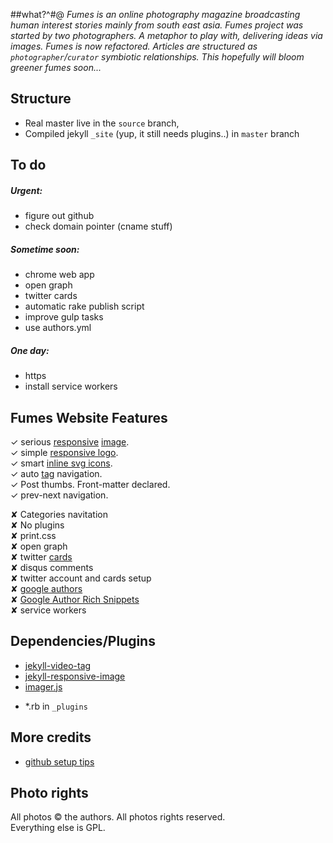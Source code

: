 ##what?^#@_Fumes is an online photography magazine broadcasting human interest stories mainly from south east asia._ _Fumes project was started by two photographers. A metaphor to play with, delivering ideas via images.__Fumes is now refactored. Articles are structured as `photographer`/`curator`   symbiotic relationships. This hopefully will bloom greener fumes soon..._## Structure- Real master live in the ` source ` branch, - Compiled jekyll ` _site ` (yup, it still needs plugins..) in ` master ` branch## To do##### Urgent:- figure out github - check domain pointer (cname stuff) ##### Sometime soon:- chrome web app- open graph- twitter cards- automatic rake publish script- improve gulp tasks- use authors.yml##### One day:- https- install service workers## Fumes Website Features   ✓ serious [responsive](https://github.com/wildlyinaccurate/jekyll-responsive-image) [image](https://github.com/BBC-News/Imager.js/).  ✓ simple [responsive logo](http://codepen.io/rokma/full/pJBXbg/).  ✓ smart [inline svg icons](https://github.com/eduardoboucas/eduardoboucas.github.io/tree/master/_includes/svg).  ✓ auto [tag](http://geoexamples.com/other/2015/06/04/Jekyll-tags-plugin-gh-pages.html) navigation.  ✓ Post thumbs. Front-matter declared.  ✓ prev-next navigation.✘ Categories navitation  ✘ No plugins  ✘ print.css  ✘ open graph  ✘ twitter [cards](https://github.com/merlos/jekyll-auto-image#example-using-twitter-cards)  ✘ disqus comments  ✘ twitter account and cards setup  ✘ [google authors](http://milanaryal.com/2015/integrating-social-meta-tags-into-jekyll/#integrating-google-authorship-into-jekyll)  ✘ [Google Author Rich Snippets](http://davidensinger.com/2013/05/setting-up-google-author-rich-snippets/)  ✘ service workers## Dependencies/Plugins- [jekyll-video-tag](https://github.com/danbee/jekyll-video-tag ) - [jekyll-responsive-image](https://github.com/wildlyinaccurate/jekyll-responsive-image) - [imager.js](https://github.com/BBC-News/Imager.js/)+ *.rb in ` _plugins ` ## More credits- [github setup tips](http://ixti.net/software/2013/01/28/using-jekyll-plugins-on-github-pages.html)## Photo rightsAll photos © the authors. All photos rights reserved.  Everything else is GPL.